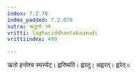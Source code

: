 ```yaml
---
index: 7.2.70
index_padded: 7.2.070
sutra: ऋद्धनोः स्ये
vritti: laghusiddhantakaumudi
vrittiindex: 499

---
```

ऋतो हन्तेश्च स्यस्येट्। ह्वरिष्यति। ह्वरतु। अह्वरत्। ह्वरेत्॥